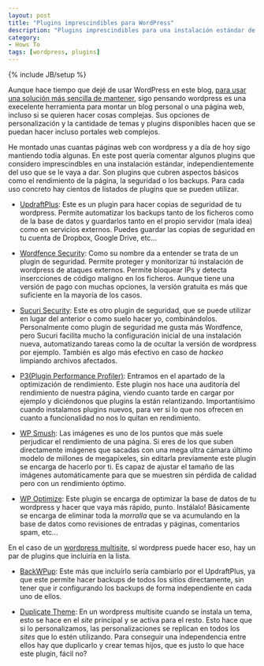 ```yaml
---
layout: post
title: "Plugins imprescindibles para WordPress"
description: "Plugins imprescindibles para una instalación estándar de Wordpress"
category:
- Hows To 
tags: [wordpress, plugins]
---
```

{% include JB/setup %}

Aunque hace tiempo que dejé de usar WordPress en este blog, [para usar una solución más sencilla de mantener](http://psanxiao.com/new-psanxiao-dot-com), sigo pensando wordpress es una execelente herramienta para montar un blog personal o una página web, incluso si se quieren hacer cosas complejas. Sus opciones de personalización y la cantidade de temas y plugins disponibles hacen que se puedan hacer incluso portales web complejos.

He montado unas cuantas páginas web con wordpress y a día de hoy sigo mantiendo todía algunas. En este post quería comentar algunos plugins que considero imprescindbles en una instalación estándar, independientemente del uso que se le vaya a dar. Son plugins que cubren aspectos básicos como el rendimiento de la página, la seguridad o los backups. Para cada uso concreto hay cientos de listados de plugins que se pueden utilizar.

* [UpdraftPlus](https://es.wordpress.org/plugins/updraftplus/): Este es un plugin para hacer copias de seguridad de tu wordpress. Permite automatizar los backups tanto de los ficheros como de la base de datos y guardarlos tanto en el propio servidor (mala idea) como en servicios externos. Puedes guardar las copias de seguridad en tu cuenta de Dropbox, Google Drive, etc...

* [Wordfence Security](https://es.wordpress.org/plugins/wordfence/): Como su nombre da a entender se trata de un plugin de seguridad. Permite proteger y monitorizar tú instalación de wordpress de ataques externos. Permite bloquear IPs y detecta insercciones de código maligno en los ficheros. Aunque tiene una versión de pago con muchas opciones, la versión gratuita es más que suficiente en la mayoría de los casos.

* [Sucuri Security](https://es.wordpress.org/plugins/wordfence/): Este es otro plugin de seguridad, que se puede utilizar en lugar del anterior o como suelo hacer yo, combinándolos. Personalmente como plugin de seguridad me gusta más Wordfence, pero Sucuri facilita mucho la configuración inicial de una instalación nueva, automatizando tareas como la de ocultar la versión de wordpress por ejemplo. También es algo más efectivo en caso de *hackeo* limpiando archivos afectados.

* [P3(Plugin Performance Profiler)](https://es.wordpress.org/plugins/p3-profiler/): Entramos en el apartado de la optimización de rendimiento. Este plugin nos hace una auditoría del rendimiento de nuestra página, viendo cuanto tarde en cargar por ejemplo y diciéndonos que plugins la están relantizando. Importantísimo cuando instalamos plugins nuevos, para ver si lo que nos ofrecen en cuanto a funcionalidad no nos lo quitan en rendimiento.

* [WP Smush](https://es.wordpress.org/plugins/wp-smushit/): Las imágenes es uno de los puntos que más suele perjudicar el rendimiento de una página. Si eres de los que suben directamente imágenes que sacadas con una mega ultra cámara último modelo de millones de megapíxeles, sin editarla previamente este plugin se encarga de hacerlo por ti. Es capaz de ajustar el tamaño de las imágenes automáticamente para que se muestren sin pérdida de calidad pero con un rendimiento óptimo.

* [WP Optimize](https://es.wordpress.org/plugins/wp-optimize/): Este plugin se encarga de optimizar la base de datos de tu wordpress y hacer que vaya más rápido, punto. Instálalo! Básicamente se encarga de eliminar toda la *morralla* que se va acumulando en la base de datos como revisiones de entradas y páginas, comentarios spam, etc...

En el caso de un [wordpress multisite](https://codex.wordpress.org/Create_A_Network), sí wordpress puede hacer eso, hay un par de plugins que incluiría en la lista.

* [BackWPup](https://es.wordpress.org/plugins/backwpup/): Este más que incluírlo sería cambiarlo por el UpdraftPlus, ya que este permite hacer backups de todos los sitios directamente, sin tener que ir configurando los backups de forma independiente en cada uno de ellos.

* [Duplicate Theme](https://es.wordpress.org/plugins/duplicate-theme/): En un wordpress multisite cuando se instala un tema, esto se hace en el *site* principal y se activa para el resto. Esto hace que si lo personalizamos, las personalizaciones se replican en todos los *sites* que lo estén utilizando. Para conseguir una independencia entre ellos hay que duplicarlo y crear temas hijos, que es justo lo que hace este plugin, fácil no?
